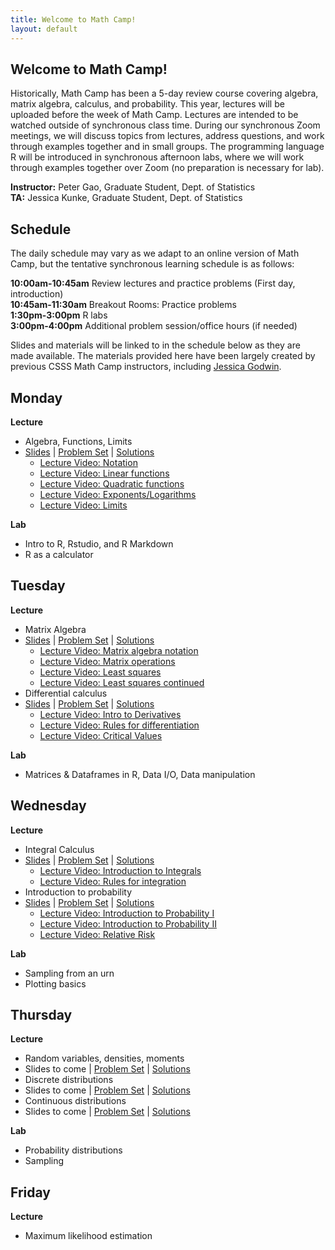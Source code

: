 ```yaml
---
title: Welcome to Math Camp!
layout: default
---
```


## Welcome to Math Camp!

Historically, Math Camp has been a 5-day review course covering algebra, matrix algebra, calculus, and probability. This year, lectures will be uploaded before the week of Math Camp. Lectures are intended to be watched outside of synchronous class time. During our synchronous Zoom meetings, we will discuss topics from lectures, address questions, and work through examples together and in small groups. The programming language R will be introduced in synchronous afternoon labs, where we will work through examples together over Zoom (no preparation is necessary for lab). 

  **Instructor:** Peter Gao, Graduate Student, Dept. of Statistics  
  **TA:** Jessica Kunke, Graduate Student, Dept. of Statistics    

## Schedule

The daily schedule may vary as we adapt to an online version of Math Camp, but the tentative synchronous learning schedule is as follows:  

  **10:00am-10:45am**  Review lectures and practice problems (First day, introduction)  
  **10:45am-11:30am**  Breakout Rooms: Practice problems  
  **1:30pm-3:00pm**    R labs  
  **3:00pm-4:00pm**    Additional problem session/office hours (if needed)  

Slides and materials will be linked to in the schedule below as they are made available. The materials provided here have been largely created by previous CSSS Math Camp instructors, including [Jessica Godwin](https://jlgodwin.github.io/MathCamp).

## Monday
**Lecture**
 * Algebra, Functions, Limits
 * [Slides](https://peteragao.github.io/CSSS-Math-Camp-2021/Lectures/Lecture1.pdf)  \| [Problem Set](https://peteragao.github.io/CSSS-Math-Camp-2021/ProblemSets/problemset1.pdf) \| [Solutions](https://peteragao.github.io//CSSS-Math-Camp-2021/ProblemSets/solutions1.pdf)
    * [Lecture Video: Notation](https://washington.zoom.us/rec/share/Bqa2q0OmzvZqMV4aN69MHanV9ndHDNkc46px8DLy3fsa-RbpNspZJcQwQGXNdGcB.K44wcyN-a2unFSjB?startTime=1629342082000)
    * [Lecture Video: Linear functions](https://washington.zoom.us/rec/share/Oyozh9VfhBtbblLp8pFdpSx9uHDE2gl6ouS6vETUCpg_BViZUplweINXQTX21rsQ.Uv08jLiJ-l9TzDEA?startTime=1629428390000)
    * [Lecture Video: Quadratic functions](https://washington.zoom.us/rec/share/2KfHU6LRBiy6oTS-13nUYNCKPcNJeUS7w473EXVZERxzpDfV8grSZMUahCLvo3QZ.nktLwW07sxPu9qAY?startTime=1629566904000)
    * [Lecture Video: Exponents/Logarithms](https://washington.zoom.us/rec/share/2KfHU6LRBiy6oTS-13nUYNCKPcNJeUS7w473EXVZERxzpDfV8grSZMUahCLvo3QZ.nktLwW07sxPu9qAY?startTime=1629568450000)
    * [Lecture Video: Limits](https://washington.zoom.us/rec/share/2KfHU6LRBiy6oTS-13nUYNCKPcNJeUS7w473EXVZERxzpDfV8grSZMUahCLvo3QZ.nktLwW07sxPu9qAY?startTime=1629570847000)
 
**Lab**
 * Intro to R, Rstudio, and R Markdown
 * R as a calculator

## Tuesday
**Lecture**
 * Matrix Algebra
 * [Slides](https://peteragao.github.io/CSSS-Math-Camp-2021/Lectures/Lecture2.pdf)  \| [Problem Set](https://peteragao.github.io/CSSS-Math-Camp-2021/ProblemSets/problemset2.pdf) \| [Solutions](https://peteragao.github.io//CSSS-Math-Camp-2021/ProblemSets/solutions2.pdf)
    * [Lecture Video: Matrix algebra notation](https://washington.zoom.us/rec/share/PT7hHLadLzZMfgZxGNkcfMESA3l3yuMmugyiX9Y0sXbipsxwTosn8Uv-tcUI0czf.mxEtJLDv4s4OkOyO?startTime=1629921905000)
    * [Lecture Video: Matrix operations](https://washington.zoom.us/rec/share/PT7hHLadLzZMfgZxGNkcfMESA3l3yuMmugyiX9Y0sXbipsxwTosn8Uv-tcUI0czf.mxEtJLDv4s4OkOyO?startTime=1629923203000)
    * [Lecture Video: Least squares](https://washington.zoom.us/rec/share/xjQPIgeQ9c2OBy3fzSvFY5XYAF22D8hmzJzvw4Sp5TUBSBMgwKVX5-FJb4LB1OUb.SG5606hDSDJt77e_?startTime=1629932017000)
    * [Lecture Video: Least squares continued](https://uw.hosted.panopto.com/Panopto/Pages/Viewer.aspx?id=8a347ff8-fdd2-4a73-8845-ad8f01845940)
 * Differential calculus
 * [Slides](https://peteragao.github.io/CSSS-Math-Camp-2021/Lectures/Lecture3.pdf) \| [Problem Set](https://peteragao.github.io/CSSS-Math-Camp-2021/ProblemSets/problemset3.pdf) \| [Solutions](https://peteragao.github.io//CSSS-Math-Camp-2021/ProblemSets/solutions3.pdf)
     * [Lecture Video: Intro to Derivatives](https://washington.zoom.us/rec/share/u_BYWF5whBlM-V1-6owoZgncXk_6YDDm9xvPSSOMPv7g90bSD5D0j0H-O5C7zJTM.BnKrPiC6wUiv88gb?startTime=1630014344000)
    * [Lecture Video: Rules for differentiation](https://washington.zoom.us/rec/share/u_BYWF5whBlM-V1-6owoZgncXk_6YDDm9xvPSSOMPv7g90bSD5D0j0H-O5C7zJTM.BnKrPiC6wUiv88gb?startTime=1630015929000)
    * [Lecture Video: Critical Values](https://washington.zoom.us/rec/share/u_BYWF5whBlM-V1-6owoZgncXk_6YDDm9xvPSSOMPv7g90bSD5D0j0H-O5C7zJTM.BnKrPiC6wUiv88gb?startTime=1630017267000)
 
**Lab**
* Matrices & Dataframes in R, Data I/O, Data manipulation

## Wednesday
**Lecture**
* Integral Calculus
* [Slides](https://peteragao.github.io/CSSS-Math-Camp-2021/Lectures/Lecture4.pdf)  \| [Problem Set](https://peteragao.github.io/CSSS-Math-Camp-2021/ProblemSets/problemset4.pdf) \| [Solutions](https://peteragao.github.io//CSSS-Math-Camp-2021/ProblemSets/solutions4.pdf)
    * [Lecture Video: Introduction to Integrals](https://washington.zoom.us/rec/share/Hro-6N5l4fIyrjx7aZVFZwxzfTx8GEOUvdlC2RILoyqumyMLQ-OpWDMQYIPV2mZP.2-6iT1zbdWSNMz53?startTime=1630090996000)
    * [Lecture Video: Rules for integration](https://washington.zoom.us/rec/share/Hro-6N5l4fIyrjx7aZVFZwxzfTx8GEOUvdlC2RILoyqumyMLQ-OpWDMQYIPV2mZP.2-6iT1zbdWSNMz53?startTime=1630092654000)
* Introduction to probability
* [Slides](https://peteragao.github.io/CSSS-Math-Camp-2021/Lectures/Lecture5.pdf) \| [Problem Set](https://peteragao.github.io/CSSS-Math-Camp-2021/ProblemSets/problemset5.pdf) \| [Solutions](https://peteragao.github.io//CSSS-Math-Camp-2021/ProblemSets/solutions5.pdf)
    * [Lecture Video: Introduction to Probability I ](https://washington.zoom.us/rec/share/0YQ4UG9aVlbzCMQeyEze_1JW9seneQSwpQElPkPnd1SacECkawqeu0PeA4glaNGY.hJUPiCMgu6-1Qawz?startTime=1630356226000)
    * [Lecture Video:  Introduction to Probability II](https://washington.zoom.us/rec/share/0YQ4UG9aVlbzCMQeyEze_1JW9seneQSwpQElPkPnd1SacECkawqeu0PeA4glaNGY.hJUPiCMgu6-1Qawz?startTime=1630357735000)
    * [Lecture Video:  Relative Risk](https://washington.zoom.us/rec/share/0YQ4UG9aVlbzCMQeyEze_1JW9seneQSwpQElPkPnd1SacECkawqeu0PeA4glaNGY.hJUPiCMgu6-1Qawz?startTime=1630359226000)



**Lab**
* Sampling from an urn
* Plotting basics 

## Thursday
**Lecture**
 * Random variables, densities, moments
 * Slides to come \| [Problem Set](https://peteragao.github.io/CSSS-Math-Camp-2021/ProblemSets/problemset6.pdf) \| [Solutions](https://peteragao.github.io//CSSS-Math-Camp-2021/ProblemSets/solutions6.pdf)
 * Discrete distributions
 * Slides to come \| [Problem Set](https://peteragao.github.io/CSSS-Math-Camp-2021/ProblemSets/problemset7.pdf) \| [Solutions](https://peteragao.github.io//CSSS-Math-Camp-2021/ProblemSets/solutions7.pdf)
 * Continuous distributions
 * Slides to come \| [Problem Set](https://peteragao.github.io/CSSS-Math-Camp-2021/ProblemSets/problemset8.pdf) \| [Solutions](https://peteragao.github.io//CSSS-Math-Camp-2021/ProblemSets/solutions8.pdf)
 
**Lab**
 * Probability distributions
 * Sampling
 
## Friday
**Lecture**
 * Maximum likelihood estimation
